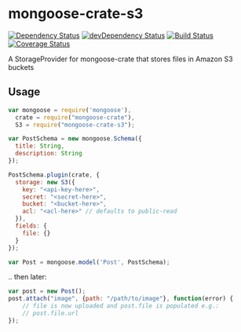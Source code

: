 # mongoose-crate-s3

[![Dependency Status](https://david-dm.org/achingbrain/mongoose-crate-s3.svg?theme=shields.io)](https://david-dm.org/achingbrain/mongoose-crate-s3) [![devDependency Status](https://david-dm.org/achingbrain/mongoose-crate-s3/dev-status.svg?theme=shields.io)](https://david-dm.org/achingbrainmongoose-crate-s3#info=devDependencies) [![Build Status](https://img.shields.io/travis/achingbrain/mongoose-crate-s3/master.svg)](https://travis-ci.org/achingbrain/mongoose-crate-s3) [![Coverage Status](http://img.shields.io/coveralls/achingbrain/mongoose-crate-s3/master.svg)](https://coveralls.io/r/achingbrain/mongoose-crate-s3)

A StorageProvider for mongoose-crate that stores files in Amazon S3 buckets

## Usage

```javascript
var mongoose = require('mongoose'),
  crate = require("mongoose-crate"),
  S3 = require("mongoose-crate-s3");

var PostSchema = new mongoose.Schema({
  title: String,
  description: String
});

PostSchema.plugin(crate, {
  storage: new S3({
    key: "<api-key-here>",
    secret: "<secret-here>",
    bucket: "<bucket-here>",
    acl: "<acl-here>" // defaults to public-read
  }),
  fields: {
    file: {}
  }
});

var Post = mongoose.model('Post', PostSchema);
```

.. then later:

```javascript
var post = new Post();
post.attach("image", {path: "/path/to/image"}, function(error) {
	// file is now uploaded and post.file is populated e.g.:
	// post.file.url
});
```
